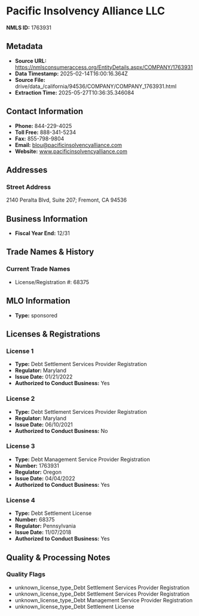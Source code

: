 # Pacific Insolvency Alliance LLC

**NMLS ID:** 1763931

## Metadata
- **Source URL:** https://nmlsconsumeraccess.org/EntityDetails.aspx/COMPANY/1763931
- **Data Timestamp:** 2025-02-14T16:00:16.364Z
- **Source File:** drive/data_/california/94536/COMPANY/COMPANY_1763931.html
- **Extraction Time:** 2025-05-27T10:36:35.346084

## Contact Information
- **Phone:** 844-229-4025
- **Toll Free:** 888-341-5234
- **Fax:** 855-798-9804
- **Email:** blou@pacificinsolvencyalliance.com
- **Website:** www.pacificinsolvencyalliance.com

## Addresses
### Street Address
2140 Peralta Blvd, Suite 207; Fremont, CA 94536

## Business Information
- **Fiscal Year End:** 12/31

## Trade Names & History
### Current Trade Names
- License/Registration #: 68375

## MLO Information
- **Type:** sponsored

## Licenses & Registrations

### License 1
- **Type:** Debt Settlement Services Provider Registration
- **Regulator:** Maryland
- **Issue Date:** 01/21/2022
- **Authorized to Conduct Business:** Yes

### License 2
- **Type:** Debt Settlement Services Provider Registration
- **Regulator:** Maryland
- **Issue Date:** 06/10/2021
- **Authorized to Conduct Business:** No

### License 3
- **Type:** Debt Management Service Provider Registration
- **Number:** 1763931
- **Regulator:** Oregon
- **Issue Date:** 04/04/2022
- **Authorized to Conduct Business:** Yes

### License 4
- **Type:** Debt Settlement License
- **Number:** 68375
- **Regulator:** Pennsylvania
- **Issue Date:** 11/07/2018
- **Authorized to Conduct Business:** Yes

## Quality & Processing Notes
### Quality Flags
- unknown_license_type_Debt Settlement Services Provider Registration
- unknown_license_type_Debt Settlement Services Provider Registration
- unknown_license_type_Debt Management Service Provider Registration
- unknown_license_type_Debt Settlement License
